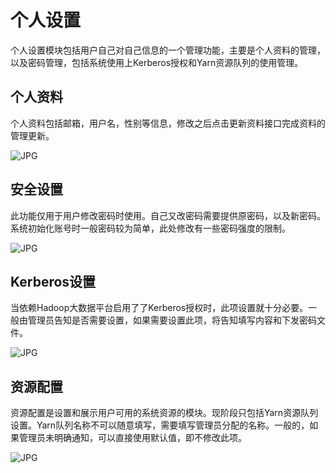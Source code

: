 # 个人设置

个人设置模块包括用户自己对自己信息的一个管理功能，主要是个人资料的管理，以及密码管理，包括系统使用上Kerberos授权和Yarn资源队列的使用管理。

##  个人资料

个人资料包括邮箱，用户名，性别等信息，修改之后点击更新资料接口完成资料的管理更新。

![JPG](..\..\img\21.jpg)

## 安全设置

此功能仅用于用户修改密码时使用。自己又改密码需要提供原密码，以及新密码。系统初始化账号时一般密码较为简单，此处修改有一些密码强度的限制。

![JPG](..\..\img\22.jpg)

## Kerberos设置

当依赖Hadoop大数据平台启用了了Kerberos授权时，此项设置就十分必要。一般由管理员告知是否需要设置，如果需要设置此项，将告知填写内容和下发密码文件。

![JPG](..\..\img\23.jpg)

## 资源配置

资源配置是设置和展示用户可用的系统资源的模块。现阶段只包括Yarn资源队列设置。Yarn队列名称不可以随意填写，需要填写管理员分配的名称。一般的，如果管理员未明确通知，可以直接使用默认值，即不修改此项。

![JPG](..\..\img\24.jpg)
